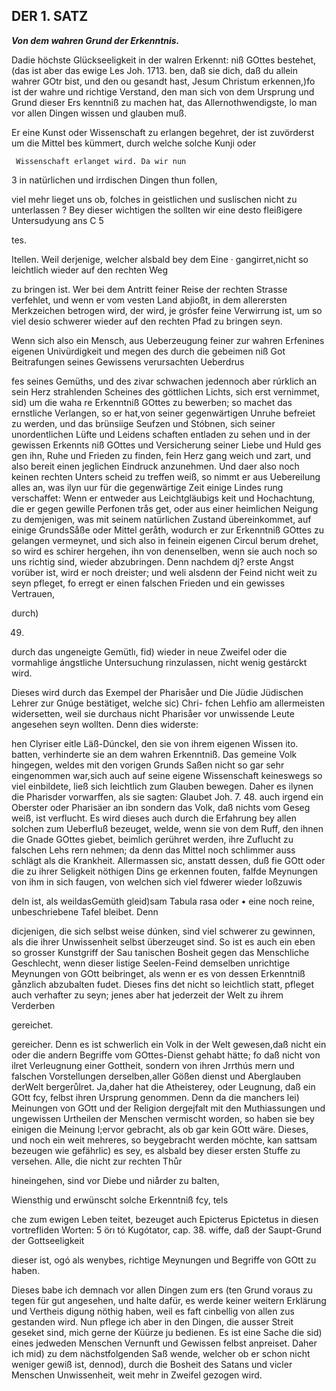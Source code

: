 <!-- Seite 41, content-0061.xml -->


DER 1. SATZ
-----------


***Von dem wahren Grund der Erkenntnis.***

Dadie höchste Glückseeligkeit in der
walren Erkennt: niß GOttes bestehet, (das ist aber das ewige Les Joh. 1713.
ben, daß sie dich, daß du allein wahrer GOtr bist, und den ou gesandt hast,
Jesum Christum erkennen,)fo ist der wahre und richtige Verstand, den man
sich von dem Ursprung und Grund dieser Ers kenntniß zu machen hat, das
Allernothwendigste, lo man vor allen Dingen wissen und glauben muß.

Er eine Kunst oder Wissenschaft zu erlangen
  begehret, der ist zuvörderst um die Mittel bes
  kümmert, durch welche solche Kunji oder

     Wissenschaft erlanget wird. Da wir nun
3 in natürlichen und irrdischen Dingen thun follen,

viel mehr lieget uns ob, folches in geistlichen und suslischen nicht zu
unterlassen ? Bey dieser wichtigen the sollten wir eine desto fleißigere
Untersudyung ans C 5

<!-- Seite 42 -->

tes.

Itellen. Weil derjenige, welcher alsbald bey dem Eine · gangirret,nicht
so leichtlich wieder auf den rechten Weg

zu bringen ist. Wer bei dem Antritt feiner Reise der rechten Strasse
verfehlet, und wenn er vom vesten Land abjioßt, in dem allerersten
Merkzeichen betrogen wird, der wird, je grósfer feine Verwirrung ist, um
so viel desio schwerer wieder auf den rechten Pfad zu bringen seyn.

Wenn sich also ein Mensch, aus Ueberzeugung feiner zur wahren Erfenines
eigenen Univürdigkeit und megen des durch die gebeimen niß Got Beitrafungen
seines Gewissens verursachten Ueberdrus

fes seines Gemüths, und des zivar schwachen jedennoch aber rúrklich an
sein Herz strahlenden Scheines des göttlichen Lichts, sich erst vernimmet,
sid) um die waha re Erkenntniß GOttes zu bewerben; so machet das
ernstliche Verlangen, so er hat,von seiner gegenwärtigen Unruhe befreiet
zu werden, und das brünsiige Seufzen und Stóbnen, sich seiner
unordentlichen Lüfte und Leidens schaften entladen zu sehen und in der
gewissen Erkennts niß GOttes und Versicherung seiner Liebe und Huld
ges gen ihn, Ruhe und Frieden zu finden, fein Herz gang weich und zart,
und also bereit einen jeglichen Eindruck anzunehmen. Und daer also noch
keinen rechten Unters scheid zu treffen weiß, so nimmt er aus Uebereilung
alles an, was ilyn uur für die gegenwärtige Zeit einige Lindes rung
verschaffet: Wenn er entweder aus Leichtgläubigs keit und Hochachtung,
die er gegen gewille Perfonen trås get, oder aus einer heimlichen Neigung
zu demjenigen, was mit seinem natürlichen Zustand übereinkommet, auf
einige GrundsSåße oder Mittel geråth, wodurch er zur Erkenntniß GOttes
zu gelangen vermeynet, und sich also in feinein eigenen Circul berum
drehet, so wird es schirer hergehen, ihn von denenselben, wenn sie auch
noch so uns richtig sind, wieder abzubringen. Denn nachdem dį? erste
Angst vorüber ist, wird er noch dreister; und weli alsdenn der Feind
nicht weit zu seyn pfleget, fo erregt er einen falschen Frieden und ein
gewisses Vertrauen,

durch)

49.

<!-- Seite 43 -->

durch das ungeneigte Gemütlı, fid) wieder in neue Zweifel oder die
vormahlige ángstliche Untersuchung rinzulassen, nicht wenig gestárckt
wird.

Dieses wird durch das Exempel der Pharisåer und Die Jüdie Jüdischen
Lehrer zur Gnúge bestätiget, welche sic) Chri- fchen Lehfio am
allermeisten widersetten, weil sie durchaus nicht Pharisåer vor
unwissende Leute angesehen seyn wollten. Denn dies widerste:

hen Clyriser eitle Läß-Dúnckel, den sie von ihrem eigenen Wissen ito.
batten, verhinderte sie an dem wahren Erkenntniß. Das gemeine Volk
hingegen, weldes mit den vorigen Grunds Saßen nicht so gar sehr
eingenommen war,sich auch auf seine eigene Wissenschaft keineswegs so
viel einbildete, ließ sich leichtlich zum Glauben bewegen. Daher
es ilynen die Pharisder vorwarffen, als sie sagten: Glaubet Joh. 7. 48.
auch irgend ein Oberster oder Pharisäer an ibn sondern das Volk, daß
nichts vom Geseg weiß, ist verflucht. Es wird dieses auch durch die
Erfahrung bey allen solchen zum Ueberfluß bezeuget, welde, wenn sie
von dem Ruff, den ihnen die Gnade GOttes giebet, beimlich gerühret
werden, ihre Zuflucht zu falschen Lehs rern nehmen; da denn das Mittel
noch schlimmer auss schlägt als die Krankheit. Allermassen sic, anstatt
dessen, duß fie GOtt oder die zu ihrer Seligkeit nöthigen Dins ge
erkennen fouten, falfde Meynungen von ihm in sich faugen, von welchen
sich viel fdwerer wieder loßzuwis

deln ist, als weildasGemüth gleid)sam Tabula rasa oder • eine noch
reine, unbeschriebene Tafel bleibet. Denn

dicjenigen, die sich selbst weise dúnken, sind viel schwerer zu gewinnen,
als die ihrer Unwissenheit selbst überzeuget sind. So ist es auch ein
eben so grosser Kunstgriff der Sau tanischen Bosheit gegen das Menschliche
Geschlecht, wenn dieser listige Seelen-Feind demselben unrichtige
Meynungen von GOtt beibringet, als wenn er es von dessen Erkenntniß
gånzlich abzubalten fudet. Dieses fins det nicht so leichtlich statt,
pfleget auch verhafter zu seyn; jenes aber hat jederzeit der Welt zu
ihrem Verderben

gereichet.


<!-- Seite 44 -->

gereicher. Denn es ist schwerlich ein Volk in der Welt gewesen,daß nicht
ein oder die andern Begriffe vom GOttes-Dienst gehabt hätte; fo daß
nicht von ilret Verleugnung einer Gottheit, sondern von ihren Jrrthús
mern und falschen Vorstellungen derselben,aller Gößen dienst und
Aberglauben derWelt bergerůlret. Ja,daher hat die Atheisterey, oder
Leugnung, daß ein GOtt fcy, felbst ihren Ursprung genommen. Denn da
die manchers lei) Meinungen von GOtt und der Religion dergejfalt mit
den Muthiassungen und ungewissen Urtheilen der Menschen vermischt
worden, so haben sie bey einigen die Meinung l;ervor gebracht, als ob
gar kein GOtt wäre. Dieses, und noch ein weit mehreres, so beygebracht
werden möchte, kan sattsam bezeugen wie gefährlic) es sey, es alsbald
bey dieser ersten Stuffe zu versehen. Alle, die nicht zur rechten Thůr

hineingehen, sind vor Diebe und niårder zu balten,

Wiensthig und erwünscht solche Erkenntniß fcy, tels

che zum ewigen Leben teitet, bezeuget auch Epicterus Epictetus in diesen
vortrefliden Worten: 5 örı tó Kugótator, cap. 38. wiffe, daß der
Saupt-Grund der Gottseeligkeit

dieser ist, ogó als wenybes, richtige Meynungen und Begriffe von GOtt
zu haben.

Dieses babe ich demnach vor allen Dingen zum ers (ten Grund voraus
zu tegen für gut angesehen, und halte dafür, es werde keiner weitern
Erklärung und Vertheis digung nöthig haben, weil es faft cinbellig von
allen zus gestanden wird. Nun pflege ich aber in den Dingen, die ausser
Streit geseket sind, mich gerne der Küürze ju bedienen. Es ist eine
Sache die sid) eines jedweden Menschen Vernunft und Gewissen felbst
anpreiset. Daher ich mid) zu dem nächstfolgenden Saß wende, welcher ob
er schon nicht weniger gewiß ist, dennod), durch die Bosheit des Satans
und vicler Menschen Unwissenheit, weit mehr in Zweifel gezogen wird.

